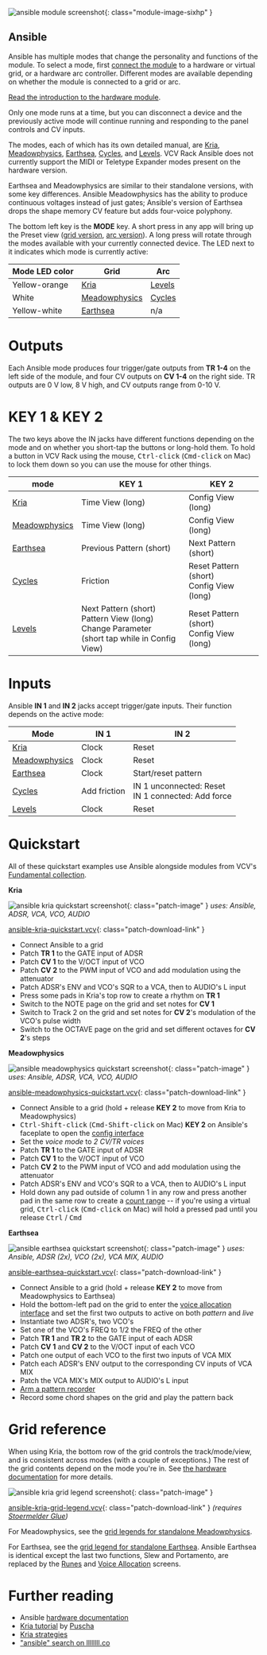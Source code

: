 ![ansible module screenshot](../images/ansible.png){: class="module-image-sixhp" }
## Ansible

Ansible has multiple modes that change the personality and functions of the module. To select a mode, first [connect the module](../../general/connections) to a hardware or virtual grid, or a hardware arc controller. Different modes are available depending on whether the module is connected to a grid or arc.

[Read the introduction to the hardware module](http://monome.org/docs/ansible/#basics).

Only one mode runs at a time, but you can disconnect a device and the previously active mode will continue running and responding to the panel controls and CV inputs.

The modes, each of which has its own detailed manual, are [Kria](https://monome.org/docs/ansible/kria/), [Meadowphysics](https://monome.org/docs/ansible/meadowphysics/), [Earthsea](https://monome.org/docs/ansible/earthsea/), [Cycles](https://monome.org/docs/ansible/cycles/), and [Levels](https://monome.org/docs/ansible/levels/). VCV Rack Ansible does not currently support the MIDI or Teletype Expander modes present on the hardware version.

Earthsea and Meadowphysics are similar to their standalone versions, with some key differences. Ansible Meadowphysics has the ability to produce continuous voltages instead of just gates; Ansible's version of Earthsea drops the shape memory CV feature but adds four-voice polyphony.

The bottom left key is the **MODE** key. A short press in any app will bring up the Preset view ([grid version](https://monome.org/docs/ansible/kria/#presets), [arc version](https://monome.org/docs/ansible/cycles/#presets)). A long press will rotate through the modes available with your currently connected device. The LED next to it indicates which mode is currently active:

| Mode LED color   | Grid       | Arc     |
|------------------|------------|---------|
| Yellow-orange | [Kria](https://monome.org/docs/ansible/kria/) | [Levels](https://monome.org/docs/ansible/levels/) |
| White | [Meadowphysics](https://monome.org/docs/ansible/meadowphysics/) | [Cycles](https://monome.org/docs/ansible/cycles/) |
| Yellow-white | [Earthsea](https://monome.org/docs/ansible/earthsea/) | n/a |


# Outputs

Each Ansible mode produces four trigger/gate outputs from **TR 1-4** on the left side of the module, and four CV outputs on **CV 1-4** on the right side. TR outputs are 0 V low, 8 V high, and CV outputs range from 0-10 V.

# KEY 1 & KEY 2

The two keys above the IN jacks have different functions depending on the mode and on whether you short-tap the buttons or long-hold them. To hold a button in VCV Rack using the mouse, <kbd>Ctrl-click</kbd> (<kbd>Cmd-click</kbd> on Mac) to lock them down so you can use the mouse for other things.

| mode          | KEY 1         | KEY 2                |
|---------------|--------------|---------------------|
| [Kria](https://monome.org/docs/ansible/kria/) | Time View (long) | Config View (long) |
| [Meadowphysics](https://monome.org/docs/ansible/meadowphysics/) | Time View (long) | Config View (long) |
| [Earthsea](https://monome.org/docs/ansible/earthsea/) | Previous Pattern (short) | Next Pattern (short) |
| [Cycles](https://monome.org/docs/ansible/cycles/) | Friction | Reset Pattern (short)<br>Config View (long) |
| [Levels](https://monome.org/docs/ansible/levels/) | Next Pattern (short)<br>Pattern View (long)<br>Change Parameter <br>(short tap while in Config View) | Reset Pattern (short)<br>Config View (long) |

# Inputs

Ansible **IN 1** and **IN 2** jacks accept trigger/gate inputs. Their function depends on the active mode:

| Mode          | IN 1         | IN 2                |
|---------------|--------------|---------------------|
| [Kria](https://monome.org/docs/ansible/kria/) | Clock | Reset |
| [Meadowphysics](https://monome.org/docs/ansible/meadowphysics/) | Clock | Reset |
| [Earthsea](https://monome.org/docs/ansible/earthsea/) | Clock | Start/reset pattern |
| [Cycles](https://monome.org/docs/ansible/cycles/) | Add friction | IN 1 unconnected: Reset<br>IN 1 connected: Add force |
| [Levels](https://monome.org/docs/ansible/levels/) | Clock  | Reset |

# Quickstart

All of these quickstart examples use Ansible alongside modules from VCV's [Fundamental collection](https://vcvrack.com/Fundamental).

**Kria**

![ansible kria quickstart screenshot](../images/ansible-kria-quickstart.png){: class="patch-image" }
*uses: Ansible, ADSR, VCA, VCO, AUDIO*

[ansible-kria-quickstart.vcv](../patches/ansible-kria-quickstart.vcv){: class="patch-download-link" }

- Connect Ansible to a grid
- Patch **TR 1** to the GATE input of ADSR
- Patch **CV 1** to the V/OCT input of VCO
- Patch **CV 2** to the PWM input of VCO and add modulation using the attenuator
- Patch ADSR's ENV and VCO's SQR to a VCA, then to AUDIO's L input
- Press some pads in Kria's top row to create a rhythm on **TR 1**
- Switch to the NOTE page on the grid and set notes for **CV 1**
- Switch to Track 2 on the grid and set notes for **CV 2**'s modulation of the VCO's pulse width
- Switch to the OCTAVE page on the grid and set different octaves for **CV 2**'s steps

**Meadowphysics**

![ansible meadowphysics quickstart screenshot](../images/ansible-meadowphysics-quickstart.png){: class="patch-image" }
*uses: Ansible, ADSR, VCA, VCO, AUDIO*

[ansible-meadowphysics-quickstart.vcv](../patches/ansible-meadowphysics-quickstart.vcv){: class="patch-download-link" }

- Connect Ansible to a grid (hold + release **KEY 2** to move from Kria to Meadowphysics)
- <kbd>Ctrl-Shift-click</kbd> (<kbd>Cmd-Shift-click</kbd> on Mac) **KEY 2** on Ansible's faceplate to open the [config interface](https://monome.org/docs/ansible/meadowphysics/#config)
- Set the *voice mode* to *2 CV/TR voices*
- Patch **TR 1** to the GATE input of ADSR
- Patch **CV 1** to the V/OCT input of VCO
- Patch **CV 2** to the PWM input of VCO and add modulation using the attenuator
- Patch ADSR's ENV and VCO's SQR to a VCA, then to AUDIO's L input
- Hold down any pad outside of column 1 in any row and press another pad in the same row to create a [count range](https://monome.org/docs/ansible/meadowphysics/#basic) -- if you're using a virtual grid, <kbd>Ctrl-click</kbd> (<kbd>Cmd-click</kbd> on Mac) will hold a pressed pad until you release <kbd>Ctrl</kbd> / <kbd>Cmd</kbd>

**Earthsea**

![ansible earthsea quickstart screenshot](../images/ansible-earthsea-quickstart.png){: class="patch-image" }
*uses: Ansible, ADSR (2x), VCO (2x), VCA MIX, AUDIO*

[ansible-earthsea-quickstart.vcv](../patches/ansible-earthsea-quickstart.vcv){: class="patch-download-link" }

- Connect Ansible to a grid (hold + release **KEY 2** to move from Meadowphysics to Earthsea)
- Hold the bottom-left pad on the grid to enter the [voice allocation interface](https://monome.org/docs/ansible/earthsea/#voice-allocation) and set the first two outputs to active on both *pattern* and *live*
- Instantiate two ADSR's, two VCO's
- Set one of the VCO's FREQ to 1/2 the FREQ of the other
- Patch **TR 1** and **TR 2** to the GATE input of each ADSR
- Patch **CV 1** and **CV 2** to the V/OCT input of each VCO
- Patch one output of each VCO to the first two inputs of VCA MIX
- Patch each ADSR's ENV output to the corresponding CV inputs of VCA MIX
- Patch the VCA MIX's MIX output to AUDIO's L input
- [Arm a pattern recorder](https://monome.org/docs/ansible/earthsea/#pattern-recording)
- Record some chord shapes on the grid and play the pattern back

# Grid reference

When using Kria, the bottom row of the grid controls the track/mode/view, and is consistent across modes (with a couple of exceptions.) The rest of the grid contents depend on the mode you're in. See [the hardware documentation](https://monome.org/docs/ansible/kria/) for more details.

![ansible kria grid legend screenshot](../images/ansible-kria-grid-legend.png){: class="patch-image" }

[ansible-kria-grid-legend.vcv](../patches/ansible-kria-grid-legend.vcv){: class="patch-download-link" } *(requires [Stoermelder Glue](https://library.vcvrack.com/Stoermelder-P1))*

For Meadowphysics, see the [grid legends for standalone Meadowphysics](../meadowphysics/#grid-reference).

For Earthsea, see the [grid legend for standalone Earthsea](../earthsea/#using-the-grid). Ansible Earthsea is identical except the last two functions, Slew and Portamento, are replaced by the [Runes](https://monome.org/docs/ansible/earthsea/#runes) and [Voice Allocation](https://monome.org/docs/ansible/earthsea/#voice-allocation) screens.

# Further reading

* Ansible [hardware documentation](http://monome.org/docs/ansible/)
* [Kria tutorial](https://llllllll.co/t/monome-ansible-kria-in-depth-overview-and-tutorial/34821) by [Puscha](https://puscha.bandcamp.com/)
* [Kria strategies](https://llllllll.co/t/kria-strategies/17671)
* ["ansible" search on llllllll.co](https://llllllll.co/search?q=ansible)